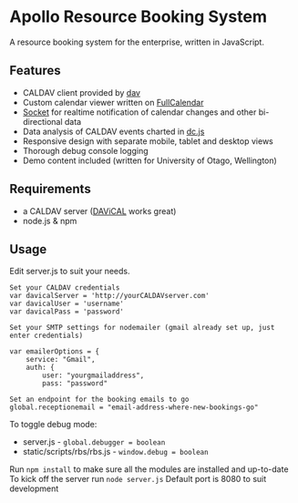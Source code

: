 # Apollo Resource Booking System
A resource booking system for the enterprise, written in JavaScript.

## Features

- CALDAV client provided by [dav](https://www.npmjs.com/package/dav)
- Custom calendar viewer written on [FullCalendar](http://fullcalendar.io/)
- [Socket](http://socket.io/) for realtime notification of calendar changes and other bi-directional data
- Data analysis of CALDAV events charted in [dc.js](https://dc-js.github.io/dc.js/)
- Responsive design with separate mobile, tablet and desktop views
- Thorough debug console logging
- Demo content included (written for University of Otago, Wellington)

## Requirements 
- a CALDAV server ([DAViCAL](http://www.davical.org/) works great)
- node.js & npm

## Usage

Edit server.js to suit your needs.

    Set your CALDAV credentials
    var davicalServer = 'http://yourCALDAVserver.com'
    var davicalUser = 'username'
    var davicalPass = 'password'

    Set your SMTP settings for nodemailer (gmail already set up, just enter credentials)

    var emailerOptions = {
        service: "Gmail",
        auth: {
            user: "yourgmailaddress",
            pass: "password"

    Set an endpoint for the booking emails to go
    global.receptionemail = "email-address-where-new-bookings-go"
    
To toggle debug mode:
- server.js - `global.debugger = boolean`
- static/scripts/rbs/rbs.js - `window.debug = boolean`

Run `npm install` to make sure all the modules are installed and up-to-date
To kick off the server run `node server.js`
Default port is 8080 to suit development
